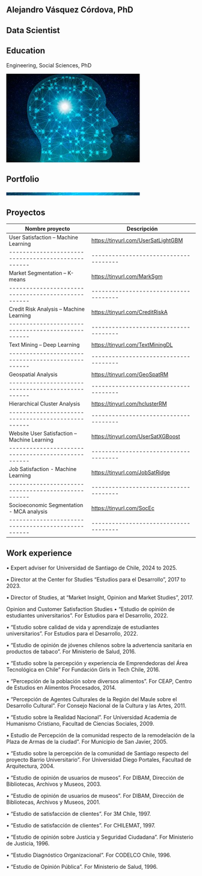 ## Alejandro Vásquez Córdova, PhD

## Data Scientist

## Education

Engineering, Social Sciences, PhD

![imagen](docs/assets/images/brain_small.jpg)

## Portfolio

![imagen](docs/assets/images/banner_thin.jpg)

## Proyectos

| Nombre proyecto                                    | Descripción                           |
| -------------------------------------------------- | ------------------------------------- |
| User Satisfaction – Machine Learning               | https://tinyurl.com/UserSatLightGBM   |
| -------------------------------------------------- | ------------------------------------- |
| Market Segmentation – K-means                      | https://tinyurl.com/MarkSgm           |
| -------------------------------------------------- | ------------------------------------- |
| Credit Risk Analysis – Machine Learning            | https://tinyurl.com/CreditRiskA       |
| -------------------------------------------------- | ------------------------------------- |
| Text Mining – Deep Learning                        | https://tinyurl.com/TextMiningDL      |
| -------------------------------------------------- | ------------------------------------- |
| Geospatial Analysis                                | https://tinyurl.com/GeoSpatRM         |
| -------------------------------------------------- | ------------------------------------- |
| Hierarchical Cluster Analysis                      | https://tinyurl.com/hclusterRM        |
| -------------------------------------------------- | ------------------------------------- |
| Website User Satisfaction – Machine Learning       | https://tinyurl.com/UserSatXGBoost    |
| -------------------------------------------------- | ------------------------------------- |
| Job Satisfaction - Machine Learning                | https://tinyurl.com/JobSatRidge       |
| -------------------------------------------------- | ------------------------------------- |
| Socioeconomic Segmentation - MCA analysis          | https://tinyurl.com/SocEc             |
| -------------------------------------------------- | ------------------------------------- |


## Work experience

• Expert adviser for Universidad de Santiago de Chile, 2024 to 2025.

• Director at the Center for Studies “Estudios para el Desarrollo”, 2017 to 2023.

• Director of Studies, at “Market Insight, Opinion and Market Studies”, 2017.

Opinion and Customer Satisfaction Studies
• “Estudio de opinión de estudiantes universitarios”.
For Estudios para el Desarrollo, 2022.

• “Estudio sobre calidad de vida y aprendizaje de estudiantes universitarios”.
For Estudios para el Desarrollo, 2022.

• “Estudio de opinión de jóvenes chilenos sobre la advertencia sanitaria en productos de tabaco”.
For Ministerio de Salud, 2016.

• “Estudio sobre la percepción y experiencia de Emprendedoras del Área Tecnológica en Chile”
For Fundación Girls in Tech Chile, 2016.

• “Percepción de la población sobre diversos alimentos”.
For CEAP, Centro de Estudios en Alimentos Procesados, 2014.

• “Percepción de Agentes Culturales de la Región del Maule sobre el Desarrollo Cultural”.
For Consejo Nacional de la Cultura y las Artes, 2011.

• “Estudio sobre la Realidad Nacional”.
For Universidad Academia de Humanismo Cristiano, Facultad de Ciencias Sociales, 2009.

• Estudio de Percepción de la comunidad respecto de la remodelación de la Plaza de Armas de la ciudad”.
For Municipio de San Javier, 2005.

• “Estudio sobre la percepción de la comunidad de Santiago respecto del proyecto Barrio Universitario”.
For Universidad Diego Portales, Facultad de Arquitectura, 2004.

• “Estudio de opinión de usuarios de museos”.
For DIBAM, Dirección de Bibliotecas, Archivos y Museos, 2003.

• “Estudio de opinión de usuarios de museos”.
For DIBAM, Dirección de Bibliotecas, Archivos y Museos, 2001.

• “Estudio de satisfacción de clientes”.
For 3M Chile, 1997.

• “Estudio de satisfacción de clientes”.
For CHILEMAT, 1997.

• “Estudio de opinión sobre Justicia y Seguridad Ciudadana”.
For Ministerio de Justicia, 1996.

• “Estudio Diagnóstico Organizacional”.
For CODELCO Chile, 1996.

• “Estudio de Opinión Pública”.
For Ministerio de Salud, 1996.
